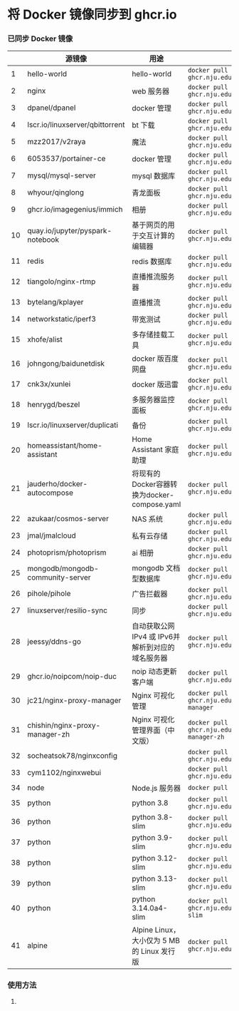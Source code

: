 # 将 Docker 镜像同步到 ghcr.io

### 已同步 Docker 镜像

|   | 源镜像 | 用途 | pull 命令 | docker-compose |
| ---- | -------- | ---- | --------- | -------------- |
| 1    | hello-world                      | hello-world                                       | `docker pull ghcr.nju.edu.cn/sqing33/hello-world`            | [example.yaml](https://github.com/sqing33/docker-image-sync/blob/main/docker-compose/example.yaml) |
| 2    | nginx                            | web 服务器                                        | `docker pull ghcr.nju.edu.cn/sqing33/nginx`                  | [nginx.yaml](https://github.com/sqing33/docker-image-sync/blob/main/docker-compose/nginx.yaml) |
| 3    | dpanel/dpanel                    | docker 管理                                       | `docker pull ghcr.nju.edu.cn/sqing33/dpanel`                 | [dpanel.yaml](https://github.com/sqing33/docker-image-sync/blob/main/docker-compose/dpanel.yaml) |
| 4    | lscr.io/linuxserver/qbittorrent  | bt 下载                                           | `docker pull ghcr.nju.edu.cn/sqing33/qbittorrent`            | [qbittorrent.yaml](https://github.com/sqing33/docker-image-sync/blob/main/docker-compose/qbittorrent.yaml) |
| 5    | mzz2017/v2raya                   | 魔法                                              | `docker pull ghcr.nju.edu.cn/sqing33/v2raya`                 | [v2raya.yaml](https://github.com/sqing33/docker-image-sync/blob/main/docker-compose/v2raya.yaml) |
| 6    | 6053537/portainer-ce             | docker 管理                                       | `docker pull ghcr.nju.edu.cn/sqing33/portainer`              | [portainer.yaml](https://github.com/sqing33/docker-image-sync/blob/main/docker-compose/portainer.yaml) |
| 7    | mysql/mysql-server               | mysql 数据库                                      | `docker pull ghcr.nju.edu.cn/sqing33/mysql`                  | [mysql.yaml](https://github.com/sqing33/docker-image-sync/blob/main/docker-compose/mysql.yaml) |
| 8    | whyour/qinglong                  | 青龙面板                                          | `docker pull ghcr.nju.edu.cn/sqing33/qinglong`               | [qinglong.yaml](https://github.com/sqing33/docker-image-sync/blob/main/docker-compose/qinglong.yaml) |
| 9    | ghcr.io/imagegenius/immich       | 相册                                              | `docker pull ghcr.nju.edu.cn/sqing33/immich`                 | [immich.yaml](https://github.com/sqing33/docker-image-sync/blob/main/docker-compose/immich.yaml) |
| 10   | quay.io/jupyter/pyspark-notebook | 基于网页的用于交互计算的编辑器                    | `docker pull ghcr.nju.edu.cn/sqing33/jupyter-notebook`       | [jupyter-notebook.yaml](https://github.com/sqing33/docker-image-sync/blob/main/docker-compose/jupyter-notebook.yaml) |
| 11   | redis                            | redis 数据库                                      | `docker pull ghcr.nju.edu.cn/sqing33/redis`                  | [redis.yaml](https://github.com/sqing33/docker-image-sync/blob/main/docker-compose/redis.yaml) |
| 12   | tiangolo/nginx-rtmp              | 直播推流服务器                                    | `docker pull ghcr.nju.edu.cn/sqing33/nginx-rtmp`             | [nginx-rtmp.yaml](https://github.com/sqing33/docker-image-sync/blob/main/docker-compose/nginx-rtmp.yaml) |
| 13   | bytelang/kplayer                 | 直播推流                                          | `docker pull ghcr.nju.edu.cn/sqing33/kplayer`                | [kplayer.yaml](https://github.com/sqing33/docker-image-sync/blob/main/docker-compose/kplayer.yaml) |
| 14   | networkstatic/iperf3             | 带宽测试                                          | `docker pull ghcr.nju.edu.cn/sqing33/iperf3`                 | [iperf3.yaml](https://github.com/sqing33/docker-image-sync/blob/main/docker-compose/iperf3.yaml) |
| 15   | xhofe/alist                      | 多存储挂载工具                                    | `docker pull ghcr.nju.edu.cn/sqing33/alist`                  | [alist.yaml](https://github.com/sqing33/docker-image-sync/blob/main/docker-compose/alist.yaml) |
| 16   | johngong/baidunetdisk            | docker 版百度网盘                                 | `docker pull ghcr.nju.edu.cn/sqing33/baidunetdisk`           | [baidunetdisk.yaml](https://github.com/sqing33/docker-image-sync/blob/main/docker-compose/baidunetdisk.yaml) |
| 17   | cnk3x/xunlei                     | docker 版迅雷                                     | `docker pull ghcr.nju.edu.cn/sqing33/xunlei`                 | [xunlei.yaml](https://github.com/sqing33/docker-image-sync/blob/main/docker-compose/xunlei.yaml) |
| 18   | henrygd/beszel                   | 多服务器监控面板                                  | `docker pull ghcr.nju.edu.cn/sqing33/beszel`                 | [beszel.yaml](https://github.com/sqing33/docker-image-sync/blob/main/docker-compose/beszel.yaml) |
| 19   | lscr.io/linuxserver/duplicati    | 备份                                              | `docker pull ghcr.nju.edu.cn/sqing33/duplicati`              | [duplicati.yaml](https://github.com/sqing33/docker-image-sync/blob/main/docker-compose/duplicati.yaml) |
| 20   | homeassistant/home-assistant     | Home Assistant 家庭助理                           | `docker pull ghcr.nju.edu.cn/sqing33/homeassistant`          | [homeassistant.yaml](https://github.com/sqing33/docker-image-sync/blob/main/docker-compose/homeassistant.yaml) |
| 21   | jauderho/docker-autocompose      | 将现有的Docker容器转换为docker-compose.yaml       | `docker pull ghcr.nju.edu.cn/sqing33/autocompose`            | [autocompose.yaml](https://github.com/sqing33/docker-image-sync/blob/main/docker-compose/autocompose.yaml) |
| 22   | azukaar/cosmos-server            | NAS 系统                                          | `docker pull ghcr.nju.edu.cn/sqing33/cosmos`                 | [cosmos.yaml](https://github.com/sqing33/docker-image-sync/blob/main/docker-compose/cosmos.yaml) |
| 23   | jmal/jmalcloud                   | 私有云存储                                        | `docker pull ghcr.nju.edu.cn/sqing33/jmalcloud`              | [jmalcloud.yaml](https://github.com/sqing33/docker-image-sync/blob/main/docker-compose/jmalcloud.yaml) |
| 24   | photoprism/photoprism            | ai 相册                                           | `docker pull ghcr.nju.edu.cn/sqing33/photoprism`             | [photoprism.yaml](https://github.com/sqing33/docker-image-sync/blob/main/docker-compose/photoprism.yaml) |
| 25   | mongodb/mongodb-community-server | mongodb 文档型数据库                              | `docker pull ghcr.nju.edu.cn/sqing33/mongodb`                | [mongodb.yaml](https://github.com/sqing33/docker-image-sync/blob/main/docker-compose/mongodb.yaml) |
| 26   | pihole/pihole                    | 广告拦截器                                        | `docker pull ghcr.nju.edu.cn/sqing33/pihole`                 | [pihole.yaml](https://github.com/sqing33/docker-image-sync/blob/main/docker-compose/pihole.yaml) |
| 27   | linuxserver/resilio-sync         | 同步                                              | `docker pull ghcr.nju.edu.cn/sqing33/resilio-sync`           | [resilio-sync.yaml](https://github.com/sqing33/docker-image-sync/blob/main/docker-compose/resilio-sync.yaml) |
| 28   | jeessy/ddns-go                   | 自动获取公网 IPv4 或 IPv6并解析到对应的域名服务器 | `docker pull ghcr.nju.edu.cn/sqing33/ddns-go`                | [ddns-go.yaml](https://github.com/sqing33/docker-image-sync/blob/main/docker-compose/ddns-go.yaml) |
| 29   | ghcr.io/noipcom/noip-duc         | noip 动态更新客户端                               | `docker pull ghcr.nju.edu.cn/sqing33/noip-duc`               | [noip-duc.yaml](https://github.com/sqing33/docker-image-sync/blob/main/docker-compose/noip-duc.yaml) |
| 30   | jc21/nginx-proxy-manager         | Nginx 可视化管理                                  | `docker pull ghcr.nju.edu.cn/sqing33/nginx-proxy-manager`    | [nginx-proxy-manager.yaml](https://github.com/sqing33/docker-image-sync/blob/main/docker-compose/nginx-proxy-manager.yaml) |
| 31   | chishin/nginx-proxy-manager-zh   | Nginx 可视化管理界面（中文版）                    | `docker pull ghcr.nju.edu.cn/sqing33/nginx-proxy-manager-zh` | [nginx-proxy-manager-zh.yaml](https://github.com/sqing33/docker-image-sync/blob/main/docker-compose/nginx-proxy-manager-zh.yaml) |
| 32   | socheatsok78/nginxconfig         |                                                   | `docker pull ghcr.nju.edu.cn/sqing33/nginxconfig`            | [nginxconfig.yaml](https://github.com/sqing33/docker-image-sync/blob/main/docker-compose/nginxconfig.yaml) |
| 33   | cym1102/nginxwebui               |                                                   | `docker pull ghcr.nju.edu.cn/sqing33/nginxwebui`             | [nginxwebui.yaml](https://github.com/sqing33/docker-image-sync/blob/main/docker-compose/nginxwebui.yaml) |
| 34   | node                             | Node.js 服务器                                    | `docker pull ghcr.nju.edu.cn/sqing33/node`                   | [node.yaml](https://github.com/sqing33/docker-image-sync/blob/main/docker-compose/node.yaml) |
| 35   | python                           | python 3.8                                        | `docker pull ghcr.nju.edu.cn/sqing33/python:3.8`             | [python.yaml](https://github.com/sqing33/docker-image-sync/blob/main/docker-compose/python.yaml) |
| 36   | python                           | python 3.8-slim                                   | `docker pull ghcr.nju.edu.cn/sqing33/python:3.8-slim`        | [python.yaml](https://github.com/sqing33/docker-image-sync/blob/main/docker-compose/python.yaml) |
| 37   | python                           | python 3.9-slim                                   | `docker pull ghcr.nju.edu.cn/sqing33/python:3.9-slim`        | [python.yaml](https://github.com/sqing33/docker-image-sync/blob/main/docker-compose/python.yaml) |
| 38   | python                           | python 3.12-slim                                  | `docker pull ghcr.nju.edu.cn/sqing33/python:3.12-slim`       | [python.yaml](https://github.com/sqing33/docker-image-sync/blob/main/docker-compose/python.yaml) |
| 39   | python                           | python 3.13-slim                                  | `docker pull ghcr.nju.edu.cn/sqing33/python:3.13-slim`       | [python.yaml](https://github.com/sqing33/docker-image-sync/blob/main/docker-compose/python.yaml) |
| 40   | python                           | python 3.14.0a4-slim                              | `docker pull ghcr.nju.edu.cn/sqing33/python:3.14.0a4-slim`   | [python.yaml](https://github.com/sqing33/docker-image-sync/blob/main/docker-compose/python.yaml) |
| 41 | alpine | Alpine Linux，大小仅为 5 MB 的 Linux 发行版 | `docker pull ghcr.nju.edu.cn/sqing33/alpine` | [alpine.yaml](https://github.com/sqing33/docker-image-sync/blob/main/docker-compose/alpine.yaml) |
### 使用方法

1. 

